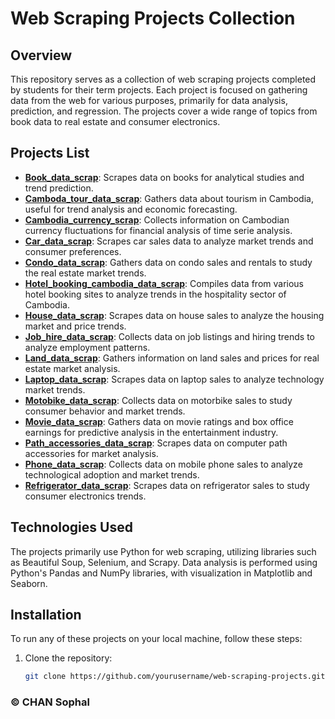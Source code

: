 # Web Scraping Projects Collection

## Overview

This repository serves as a collection of web scraping projects completed by students for their term projects. Each project is focused on gathering data from the web for various purposes, primarily for data analysis, prediction, and regression. The projects cover a wide range of topics from book data to real estate and consumer electronics.

 
## Projects List

- **[Book_data_scrap](https://github.com/sophalITC/Web-scraping-/tree/main/Book_data_scrap)**: Scrapes data on books for analytical studies and trend prediction.
- **[Camboda_tour_data_scrap](https://github.com/sophalITC/Web-scraping-/tree/main/Camboda_tour_data_scrap)**: Gathers data about tourism in Cambodia, useful for trend analysis and economic forecasting.
- **[Cambodia_currency_scrap](https://github.com/sophalITC/Web-scraping-/tree/main/Cambodia_currency_scrap)**: Collects information on Cambodian currency fluctuations for financial analysis of time serie analysis.
- **[Car_data_scrap](https://github.com/sophalITC/Web-scraping-/tree/main/Car_data_scrap)**: Scrapes car sales data to analyze market trends and consumer preferences.
- **[Condo_data_scrap](https://github.com/sophalITC/Web-scraping-/tree/main/Condo_data_scrap)**: Gathers data on condo sales and rentals to study the real estate market trends.
- **[Hotel_booking_cambodia_data_scrap](https://github.com/sophalITC/Web-scraping-/tree/main/Hotel_booking_cambodia_data_scrap)**: Compiles data from various hotel booking sites to analyze trends in the hospitality sector of Cambodia.
- **[House_data_scrap](https://github.com/sophalITC/Web-scraping-/tree/main/House_data_scrap)**: Scrapes data on house sales to analyze the housing market and price trends.
- **[Job_hire_data_scrap](https://github.com/sophalITC/Web-scraping-/tree/main/Job_hire_data_scrap)**: Collects data on job listings and hiring trends to analyze employment patterns.
- **[Land_data_scrap](https://github.com/sophalITC/Web-scraping-/tree/main/Land_data_scrap)**: Gathers information on land sales and prices for real estate market analysis.
- **[Laptop_data_scrap](https://github.com/sophalITC/Web-scraping-/tree/main/Laptop_data_scrap)**: Scrapes data on laptop sales to analyze technology market trends.
- **[Motobike_data_scrap](https://github.com/sophalITC/Web-scraping-/tree/main/Motobike_data_scrap)**: Collects data on motorbike sales to study consumer behavior and market trends.
- **[Movie_data_scrap](https://github.com/sophalITC/Web-scraping-/tree/main/Movie_data_scrap)**: Gathers data on movie ratings and box office earnings for predictive analysis in the entertainment industry.
- **[Path_accessories_data_scrap](https://github.com/sophalITC/Web-scraping-/tree/main/Path_accessories_data_scrap)**: Scrapes data on computer path accessories for market analysis.
- **[Phone_data_scrap](https://github.com/sophalITC/Web-scraping-/tree/main/Phone_data_scrap)**: Collects data on mobile phone sales to analyze technological adoption and market trends.
- **[Refrigerator_data_scrap](https://github.com/sophalITC/Web-scraping-/tree/main/Refrigerator_data_scrap)**: Scrapes data on refrigerator sales to study consumer electronics trends.

## Technologies Used

The projects primarily use Python for web scraping, utilizing libraries such as Beautiful Soup, Selenium, and Scrapy. Data analysis is performed using Python's Pandas and NumPy libraries, with visualization in Matplotlib and Seaborn.

## Installation

To run any of these projects on your local machine, follow these steps:

1. Clone the repository:
   ```bash
   git clone https://github.com/yourusername/web-scraping-projects.git

### &copy; CHAN Sophal
